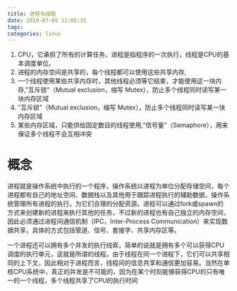 ```yaml
---
title: 进程与线程
date: 2019-07-05 11:05:31
tags:
categories: linux
---
```



1. CPU，它承担了所有的计算任务，进程是指程序的一次执行，线程是CPU的基本调度单位。
2. 进程的内存空间是共享的，每个线程都可以使用这些共享内存,
3. 一个线程使用某些共享内存时，其他线程必须等它结束，才能使用这一块内存,"互斥锁"（Mutual exclusion，缩写 Mutex），防止多个线程同时读写某一块内存区域
4. "互斥锁"（Mutual exclusion，缩写 Mutex），防止多个线程同时读写某一块内存区域
5. 某些内存区域，只能供给固定数目的线程使用,"信号量"（Semaphore），用来保证多个线程不会互相冲突


# 概念
进程就是操作系统中执行的一个程序，操作系统以进程为单位分配存储空间，每个进程都有自己的地址空间、数据栈以及其他用于跟踪进程执行的辅助数据，操作系统管理所有进程的执行，为它们合理的分配资源。进程可以通过fork或spawn的方式来创建新的进程来执行其他的任务，不过新的进程也有自己独立的内存空间，因此必须通过进程间通信机制（IPC，Inter-Process Communication）来实现数据共享，具体的方式包括管道、信号、套接字、共享内存区等。

一个进程还可以拥有多个并发的执行线索，简单的说就是拥有多个可以获得CPU调度的执行单元，这就是所谓的线程。由于线程在同一个进程下，它们可以共享相同的上下文，因此相对于进程而言，线程间的信息共享和通信更加容易。当然在单核CPU系统中，真正的并发是不可能的，因为在某个时刻能够获得CPU的只有唯一的一个线程，多个线程共享了CPU的执行时间

